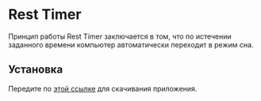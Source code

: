 # Rest Timer

Принцип работы Rest Timer заключается в том, что по истечении заданного времени компьютер автоматически переходит в режим сна.

## Установка

Передите по [этой ссылке](https://github.com/yuriyProgg/rest-timer/releases/) для скачивания приложения.

